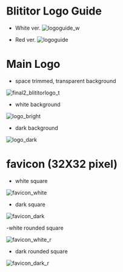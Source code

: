 # Blititor Logo Guide
- White ver.
![logoguide_w](https://cloud.githubusercontent.com/assets/22411481/18983269/bf9e0390-8726-11e6-8b1b-542241ce4fb8.png)

- Red ver.
![logoguide](https://cloud.githubusercontent.com/assets/22411481/18983301/eb47fe92-8726-11e6-9ea6-208d640e5a62.png)

# Main Logo
- space trimmed, transparent background

![final2_blititorlogo_t](https://cloud.githubusercontent.com/assets/22411481/18983367/3b60e1b4-8727-11e6-9bda-e305c7077950.png)

- white background

![logo_bright](https://cloud.githubusercontent.com/assets/22411481/18983438/b76f2996-8727-11e6-99d4-6c6df601f100.png)

- dark background

![logo_dark](https://cloud.githubusercontent.com/assets/22411481/18983441/ba253ac2-8727-11e6-8174-e7c1d59e10ec.png)

# favicon (32X32 pixel)
- white square

![favicon_white](https://cloud.githubusercontent.com/assets/22411481/18984323/d386e830-872c-11e6-9e10-e94d666f5009.png)

- dark square

![favicon_dark](https://cloud.githubusercontent.com/assets/22411481/18984324/d3a02bb0-872c-11e6-802a-0ab84ba28c02.png)

-white rounded square

![favicon_white_r](https://cloud.githubusercontent.com/assets/22411481/18984321/d385b10e-872c-11e6-8141-f313e90df652.png)


- dark rounded square

![favicon_dark_r](https://cloud.githubusercontent.com/assets/22411481/18984322/d3859f84-872c-11e6-8df8-00e9a63a9558.png)


